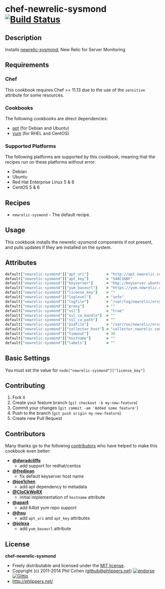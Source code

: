 # chef-newrelic-sysmond  [![Build Status](https://travis-ci.org/phlipper/chef-newrelic-sysmond.png?branch=master)](https://travis-ci.org/phlipper/chef-newrelic-sysmond)

## Description

Installs [newrelic-sysmond](https://newrelic.com/docs/server/new-relic-for-server-monitoring), New Relic for Server Monitoring.


## Requirements

### Chef

This cookbook requires Chef >= 11.13 due to the use of the `sensitive` attribute for some resources.

### Cookbooks

The following cookbooks are direct dependencies:

* [apt](https://supermarket.getchef.com/cookbooks/apt) (for Debian and Ubuntu)
* [yum](https://supermarket.getchef.com/cookbooks/yum) (for RHEL and CentOS)

### Supported Platforms

The following platforms are supported by this cookbook, meaning that the recipes run on these platforms without error:

* Debian
* Ubuntu
* Red Hat Enterprise Linux 5 & 6
* CentOS 5 & 6

## Recipes

* `newrelic-sysmond` - The default recipe.

## Usage

This cookbook installs the newrelic-sysmond components if not present, and pulls updates if they are installed on the system.

## Attributes

```ruby
default["newrelic-sysmond"]["apt_uri"]        = "http://apt.newrelic.com/debian/"
default["newrelic-sysmond"]["apt_key"]        = "548C16BF"
default["newrelic-sysmond"]["keyserver"]      = "hkp://keyserver.ubuntu.com:80"
default["newrelic-sysmond"]["yum_baseurl"]    = "https://yum.newrelic.com/pub/newrelic/el5/#{node["kernel"]["machine"]}"
default["newrelic-sysmond"]["license_key"]    = ""
default["newrelic-sysmond"]["loglevel"]       = "info"
default["newrelic-sysmond"]["logfile"]        = "/var/log/newrelic/nrsysmond.log"
default["newrelic-sysmond"]["proxy"]          = ""
default["newrelic-sysmond"]["ssl"]            = "true"
default["newrelic-sysmond"]["ssl_ca_bundle"]  = ""
default["newrelic-sysmond"]["ssl_ca_path"]    = ""
default["newrelic-sysmond"]["pidfile"]        = "/var/run/newrelic/nrsysmond.pid"
default["newrelic-sysmond"]["collector_host"] = "collector.newrelic.com"
default["newrelic-sysmond"]["timeout"]        = 30
default["newrelic-sysmond"]["hostname"]       = ""
default["newrelic-sysmond"]["labels"]         = ""
```


## Basic Settings

You must set the value for `node["newrelic-sysmond"]["license_key"]`


## Contributing

1. Fork it
2. Create your feature branch (`git checkout -b my-new-feature`)
3. Commit your changes (`git commit -am 'Added some feature'`)
4. Push to the branch (`git push origin my-new-feature`)
5. Create new Pull Request


## Contributors

Many thanks go to the following [contributors](https://github.com/phlipper/chef-newrelic-sysmond/graphs/contributors) who have helped to make this cookbook even better:

* **[@dwradcliffe](https://github.com/dwradcliffe)**
    * add support for redhat/centos
* **[@fredjean](https://github.com/fredjean)**
    * fix default keyserver host name
* **[@joe1chen](https://github.com/joe1chen)**
    * add apt dependency to metadata
* **[@CloCkWeRX](https://github.com/CloCkWeRX)**
    * initial implementation of `hostname` attribute
* **[@apai4](https://github.com/apai4)**
    * add 64bit yum repo support
* **[@jhsu](https://github.com/jhsu)**
    * add `apt_uri` and `apt_key` attributes
* **[@jolexa](https://github.com/jolexa)**
    * add `yum_baseurl` attribute


## License

**chef-newrelic-sysmond**

* Freely distributable and licensed under the [MIT license](http://phlipper.mit-license.org/2011-2014/license.html).
* Copyright (c) 2011-2014 Phil Cohen (github@phlippers.net) [![endorse](http://api.coderwall.com/phlipper/endorsecount.png)](http://coderwall.com/phlipper)  [![Gittip](http://img.shields.io/gittip/phlipper.png)](https://www.gittip.com/phlipper/)
* http://phlippers.net/
